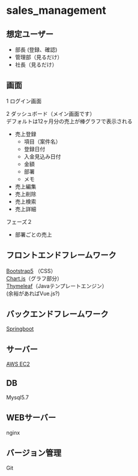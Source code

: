 # sales_management

## 想定ユーザー
- 部長 (登録、確認)
- 管理部（見るだけ）
- 社長（見るだけ）

## 画面
1 ログイン画面

2 ダッシュボード（メイン画面です）  
デフォルトは12ヶ月分の売上が棒グラフで表示される
- 売上登録
	- 項目（案件名）
	- 登録日付
	- 入金見込み日付
	- 金額
	- 部署
	- メモ
- 売上編集
- 売上削除
- 売上検索
- 売上詳細
	
フェーズ２
- 部署ごとの売上


## フロントエンドフレームワーク
[Bootstrap5](https://v5.getbootstrap.com/) （CSS）  
[Chart.js](https://www.chartjs.org/)（グラフ部分）  
[Thymeleaf](https://www.thymeleaf.org/doc/tutorials/3.0/usingthymeleaf_ja.html)（Javaテンプレートエンジン）   
(余裕があればVue.js?)

## バックエンドフレームワーク
[Springboot](https://spring.pleiades.io/spring-boot/docs/current/reference/html/getting-started.html)

## サーバー
[AWS EC2](https://aws.amazon.com/jp/ec2/)

## DB
Mysql5.7  

## WEBサーバー  
nginx

## バージョン管理
Git

